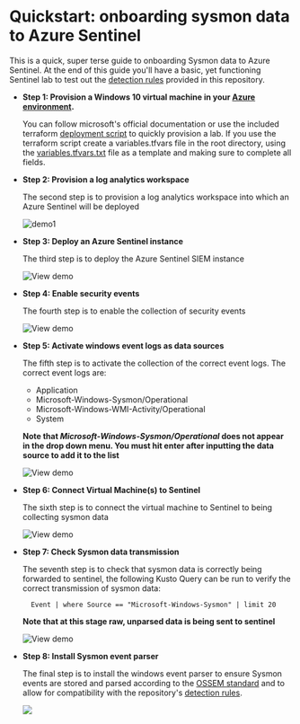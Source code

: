 Quickstart: onboarding sysmon data to Azure Sentinel
====================================================

This is a quick, super terse guide to onboarding Sysmon data to Azure Sentinel. At the end of this guide you'll have a basic, yet functioning Sentinel lab to test out the [detection rules](https://github.com/BlueTeamToolkit/sentinel-attack/tree/master/detections) provided in this repository.

- **Step 1: Provision a Windows 10 virtual machine in your [Azure environment](https://portal.azure.com).**
  
  You can follow microsoft's official documentation or use the included terraform [deployment script](https://github.com/BlueTeamToolkit/sentinel-attack/blob/defcon/lab) to quickly provision a lab. If you use the terraform script create a variables.tfvars file in the root directory, using the [variables.tfvars.txt](https://github.com/BlueTeamToolkit/sentinel-attack/blob/defcon/lab/variables.tfvars.txt) file as a template and making sure to complete all fields.

- **Step 2: Provision a log analytics workspace**
  
  The second step is to provision a log analytics workspace into which an Azure Sentinel will be deployed
  
  ![demo1](https://github.com/BlueTeamToolkit/sentinel-attack/blob/defcon/docs/deploy-analytics.gif)


- **Step 3: Deploy an Azure Sentinel instance**

  The third step is to deploy the Azure Sentinel SIEM instance
  
  ![View demo](https://github.com/BlueTeamToolkit/sentinel-attack/tree/defcon/docs/deploy-sentinel.gif)

- **Step 4: Enable security events**
 
  The fourth step is to enable the collection of security events
  
  ![View demo](https://github.com/BlueTeamToolkit/sentinel-attack/tree/defcon/docs/enable-security-events.gif)

- **Step 5: Activate windows event logs as data sources**
 
  The fifth step is to activate the collection of the correct event logs. The correct event logs are:
    - Application
    - Microsoft-Windows-Sysmon/Operational
    - Microsoft-Windows-WMI-Activity/Operational
    - System

  **Note that _Microsoft-Windows-Sysmon/Operational_ does not appear in the drop down menu. You must hit enter after inputting the data source to add it to the list**
  
  ![View demo](https://github.com/BlueTeamToolkit/sentinel-attack/tree/defcon/docs/enable-event-logs.gif)


- **Step 6: Connect Virtual Machine(s) to Sentinel**
  
  The sixth step is to connect the virtual machine to Sentinel to being collecting sysmon data
  
  ![View demo](https://github.com/BlueTeamToolkit/sentinel-attack/tree/defcon/docs/connect-vm.gif)


- **Step 7: Check Sysmon data transmission**
  
  The seventh step is to check that sysmon data is correctly being forwarded to sentinel, the following Kusto Query can be run to verify the correct transmission of sysmon data:

        Event | where Source == "Microsoft-Windows-Sysmon" | limit 20

  **Note that at this stage raw, unparsed data is being sent to sentinel**
  
  ![View demo](https://github.com/BlueTeamToolkit/sentinel-attack/tree/defcon/docs/data-test.gif)

- **Step 8: Install Sysmon event parser**
  
  The final step is to install the windows event parser to ensure Sysmon events are stored and parsed according to the [OSSEM standard](https://github.com/Cyb3rWard0g/OSSEM) and to allow for compatibility with the repository's [detection rules](https://github.com/BlueTeamToolkit/sentinel-attack/tree/master/detections).
  
  ![](https://github.com/BlueTeamToolkit/sentinel-attack/tree/defcon/docs/install-parser.gif)
